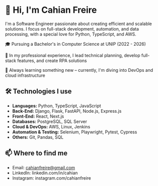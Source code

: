 # 👋 Hi, I'm Cahian Freire

I'm a Software Engineer passionate about creating efficient and scalable solutions. I focus on full-stack development, automation, and data processing, with a special love for Python, TypeScript, and AWS.

🎓 Pursuing a Bachelor's in Computer Science at UNIP (2022 - 2026)

🔭 In my professional experience, I lead technical planning, develop full-stack features, and create RPA solutions

🌱 Always learning something new – currently, I'm diving into DevOps and cloud infrastructure  

## 🛠️ Technologies I use

- **Languages:** Python, TypeScript, JavaScript  
- **Back-End:** Django, Flask, FastAPI, Node.js, Express.js  
- **Front-End:** React, Next.js
- **Databases:** PostgreSQL, SQL Server  
- **Cloud & DevOps:** AWS, Linux, Jenkins  
- **Automation & Testing:** Selenium, Playwright, Pytest, Cypress  
- **Others:** Git, Pandas, SQL

<!--
## 📊 My GitHub Stats

[![Cahian's GitHub stats](https://github-readme-stats.vercel.app/api?username=cahian&count_private=true)](https://github.com/anuraghazra/github-readme-stats)
-->

## 📫 Where to find me

- Email: cahianfreire@gmail.com
- LinkedIn: linkedin.com/in/cahian  
- Instagram: instagram.com/cahianfreire
